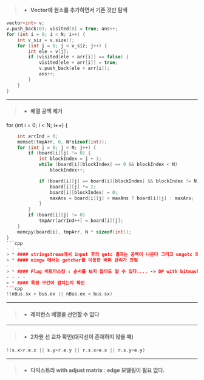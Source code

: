 > * #### Vector에 원소를 추가하면서 기존 것만 탐색
```cpp
vector<int> v;
v.push_back(0); visited[0] = true; ans++;
for (int i = 0; i < N; i++) {
	int v_siz = v.size();
	for (int j = 0; j < v_siz; j++) {
		int ele = v[j];
		if (visited[ele + arr[i]] == false) {
			visited[ele + arr[i]] = true;
			v.push_back(ele + arr[i]);
			ans++;
		}
	}
}
```
- - - -
> * #### 배열 공백 제거
for (int i = 0; i < N; i++) {
```cpp
	int arrInd = 0;
	memset(tmpArr, 0, N*sizeof(int));
	for (int j = 0; j < N; j++) {
		if (board[i][j] != 0) {
			int blockIndex = j + 1;
			while (board[i][blockIndex] == 0 && blockIndex < N)
				blockIndex++;

			if (board[i][j] == board[i][blockIndex] && blockIndex != N) {
				board[i][j] *= 2;
				board[i][blockIndex] = 0;
				maxAns = board[i][j] > maxAns ? board[i][j] : maxAns;
			}
		}
		if (board[i][j] != 0)
			tmpArr[arrInd++] = board[i][j];
	}
	memcpy(board[i], tmpArr, N * sizeof(int));
}
```cpp
- - - -
> * #### stringstream에서 input 후의 getc 결과는 공백이 나온다 그리고 ungetc 또한 사용 가능하다
> * #### mingw 에서는 getchar를 이용한 버퍼 관리가 안됨
- - - -
> * #### Flag 비트마스킹 : 순서를 보지 않아도 알 수 있다.... -> DP with bitmask
- - - -
> * #### 특정 구간이 겹치는지 확인
```cpp
!(nBus.sx > bus.ex || nBus.ex < bus.sx)
```
- - -
> * #### 레퍼런스 배열을 선언할 수 없다
- - -
> * #### 2차원 선 교차 확인(대각선이 존재하지 않을 때)
```cpp
!(s.x>r.e.x || s.y>r.e.y || r.s.x>e.x || r.s.y>e.y)
```
- - -
> * #### 다익스트라 with adjust matrix : edge 모델링이 필요 없다.
